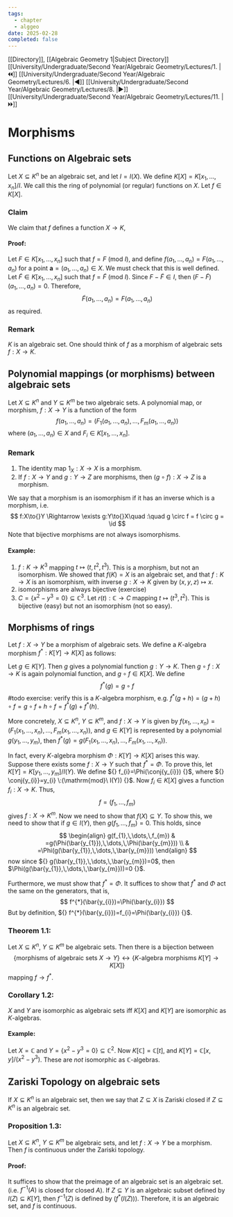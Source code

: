 ```yaml
---
tags:
  - chapter
  - alggeo
date: 2025-02-28
completed: false
---
```

[[Directory]], [[Algebraic Geometry 1|Subject Directory]]
[[University/Undergraduate/Second Year/Algebraic Geometry/Lectures/1. |🞀🞀]] [[University/Undergraduate/Second Year/Algebraic Geometry/Lectures/6. |◀]] [[University/Undergraduate/Second Year/Algebraic Geometry/Lectures/8. |▶]] [[University/Undergraduate/Second Year/Algebraic Geometry/Lectures/11. |🞂🞂]]
# Morphisms
## Functions on Algebraic sets
Let ${} X \subseteq  K^{n} {}$ be an algebraic set, and let ${} I=I(X) {}$. We define ${} K[X]=K[x_{1},\,\dots,\,x_{n}] / I {}$. We call this the ring of polynomial (or regular) functions on $X$. Let ${} f \in K[X] {}$. 
### Claim
We claim that ${} f {}$ defines a function ${} X \to{}K {}$,
#### Proof:
Let ${} F \in K[x_{1},\,\dots,\,x_{n}] {}$ such that ${} f=F \:(\mathrm{mod}\  I)  {}$, and define ${} f(a_{1},\,\dots,\,a_{n})=F(a_{1},\,\dots,\,a_{n}) {}$ for a point ${} \mathbf{a} = (a_{1},\,\dots,\,a_{n}) \in X {}$. We must check that this is well defined.  Let ${} \tilde{F} \in K[x_{1},\,\dots,\,x_{n}] {}$ such that ${} f=\tilde{F} \:(\mathrm{mod}\  I)  {}$. Since ${} F-\tilde{F} \in I {}$, then ${} (F-\tilde{F})(a_{1},\,\dots,\,a_{n})=0 {}$. Therefore, 
$$
\tilde{F}(a_{1},\,\dots,\,a_{n})=F(a_{1},\,\dots,\,a_{n})
$$
as required. 
### Remark
$K$ is an algebraic set. One should think of $f {}$ as a morphism of algebraic sets ${} f:X \to{}K {}$. 
## Polynomial mappings (or morphisms) between algebraic sets
Let ${} X \subseteq K^{n} {}$ and ${} Y \subseteq K^{m} {}$ be two algebraic sets. A polynomial map, or morphism, $f:X\to{}Y {}$ is a function of the form
$$
f(a_{1},\,\dots,\,a_{n})=(F_{1}(a_{1},\,\dots,\,a_{n}),\,\dots,\,F_{m}(a_{1},\,\dots,\,a_{n}))
$$
where ${} (a_{1},\,\dots,\,a_{n}) \in X {}$ and ${} F_{i} \in K[x_{1},\,\dots,\,x_{n}] {}$. 
### Remark
1) The identity map ${} 1_{X}:X\to{}X {}$ is a morphism.
2) If $f:X\to{}Y {}$ and $g:Y\to{}Z {}$ are morphisms, then ${} (g \circ  f):X\to{}Z {}$ is a morphism. 

We say that a morphism is an isomorphism if it has an inverse which is a morphism, i.e.
$$
f:X\to{}Y \Rightarrow \exists g:Y\to{}X\quad :\quad g \circ  f = f \circ  g = \id 
$$
Note that bijective morphisms are not always isomorphisms.
#### Example:
1) ${} f:K \to{}K^{3} {}$ mapping ${} t\mapsto (t,\, t^{2},\, t^{3}) {}$. This is a morphism, but not an isomorphism. We showed that $f(K)=X {}$ is an algebraic set, and that ${} f:K\to{}X {}$ is an isomorphism, with inverse ${} g:X\to{}K {}$ given by ${} (x,\, y,\, z)\mapsto x {}$. 
2) isomorphisms are always bijective (exercise)
3) ${} C=\{ x^{2}-y^{3}=0 \} \subseteq \mathbb{C}^{3} {}$. Let ${} r(t):\mathbb{C} \to{}C {}$ mapping ${} t \mapsto (t^{3},\, t^{2}) {}$. This is bijective (easy) but not an isomorphism (not so easy).
## Morphisms of rings
Let $f:X\to{}Y {}$ be a morphism of algebraic sets. We define a $K$-algebra morphism $f^{*}:K[Y]\to{}K[X] {}$ as follows: 

Let ${} g \in K[Y] {}$. Then $g$ gives a polynomial function $g:Y\to{}K {}$. Then ${} g \circ  f:X\to{}K {}$ is again polynomial function, and ${} g \circ  f \in K[X] {}$. We define
$$
f^{*}(g)=g \circ f
$$
#todo exercise: verify this is a $K$-algebra morphism, e.g. ${} f^{*}(g+h)=(g+h)\circ f=g \circ  f + h \circ  f = f^{*}(g)+f^{*}(h) {}$. 

More concretely, ${} X \subseteq K^{n} {}$, ${} Y \subseteq K^{m} {}$, and $f:X\to{}Y {}$ is given by ${} f(x_{1},\,\dots,\,x_{n})=(F_{1}(x_{1},\,\dots,\,x_{n}),\,\dots,\,F_{m}(x_{1},\,\dots,\,x_{n})) {}$, and ${} g \in K[Y] {}$ is represented by a polynomial ${} g(y_{1},\,\dots,\,y_{m}) {}$, then ${} f^{*}(g)=g(F_{1}(x_{1},\,\dots,\,x_{n}),\,\dots,\,F_{m}(x_{1},\,\dots,\,x_{n})) {}$.

In fact, every $K$-algebra morphism $\Phi:K[Y]\to{}K[X] {}$ arises this way. Suppose there exists some $f:X\to{}Y {}$ such that $f^{*}=\Phi {}$. To prove this, let ${} K[Y]=K[y_{1},\,\dots,\,y_{m}] / I(Y) {}$. We define ${} f_{i}=\Phi(\conj{y_{i}}) {}$, where ${} \conj{y_{i}}=y_{i} \:(\mathrm{mod}\   I(Y))  {}$.  Now ${} f_{i} \in K[X] {}$ gives a function ${} f_{i}:X \to{}K {}$. Thus, 
$$
f= (f_{1},\,\dots,\,f_{m})
$$
gives ${} f:X\to{}K^{m} {}$. Now we need to show that ${} f(X) \subseteq Y {}$. To show this, we need to show that if ${} g \in I(Y) {}$, then ${} g(f_{1},\,\dots,\,f_{m})=0 {}$. This holds, since
$$
\begin{align}
g(f_{1},\,\dots,\,f_{m}) & =g(\Phi(\bar{y_{1}}),\,\dots,\,\Phi(\bar{y_{m}})) \\
 & =\Phi(g(\bar{y_{1}},\,\dots,\,\bar{y_{m}}))
\end{align}
$$
now since ${} g(\bar{y_{1}},\,\dots,\,\bar{y_{m}})=0$, then $\Phi(g(\bar{y_{1}},\,\dots,\,\bar{y_{m}}))=0 {}$. 

Furthermore, we must show that ${} f^{*}=\Phi {}$. It suffices to show that $f^{*} {}$ and $\Phi {}$ act the same on the generators, that is, 
$$
f^{*}(\bar{y_{i}})=\Phi(\bar{y_{i}})
$$
But by definition, ${} f^{*}(\bar{y_{i}})=f_{i}=\Phi(\bar{y_{i}}) {}$. 
### Theorem 1.1:
Let $X \subseteq K^{n} {}$, ${} Y \subseteq  K^{m} {}$ be algebraic sets. Then there is a bijection between
$$
\{ \text{morphisms of algebraic sets } X\to{}Y  \} \leftrightarrow \{ K\text{-algebra morphisms } K[Y] \to{}K[X] \}
$$
mapping ${} f\to{}f^{*} {}$. 
### Corollary 1.2:
${} X$ and $Y {}$ are isomorphic as algebraic sets iff ${} K[X]$ and $K[Y]$ are isomorphic as $K$-algebras. 
#### Example:
Let $X=\mathbb{C} {}$ and ${} Y=\{ x^{2}-y^{3}=0 \} \subseteq \mathbb{C} ^{2} {}$. Now ${} K[\mathbb{C}]=\mathbb{C}[t] {}$, and ${} K[Y]=\mathbb{C}[x,\, y] / (x^{2}-y^{3}) {}$.  These are *not* isomorphic as $\mathbb{C}$-algebras. 
## Zariski Topology on algebraic sets
If ${} X \subseteq K^{n} {}$ is an algebraic set, then we say that ${} Z \subseteq X {}$ is Zariski closed if ${} Z \subseteq K^{n} {}$ is an algebraic set.
### Proposition 1.3:
Let ${} X\subseteq K^{n} {}$, ${} Y \subseteq K^{m} {}$ be algebraic sets, and let $f:X\to{}Y {}$ be a morphism. Then $f$ is continuous under the Zariski topology. 
#### Proof:
It suffices to show that the preimage of an algebraic set is an algebraic set. (i.e. ${} f^{-1}(A) {}$ is closed for closed $A$). If ${} Z \subseteq Y {}$ is an algebraic subset defined by ${} I(Z) \subseteq K[Y] {}$, then $f^{-1}(Z) {}$ is defined by ${} (f^{*}(I(Z)))$. Therefore, it is an algebraic set, and $f$ is continuous. 